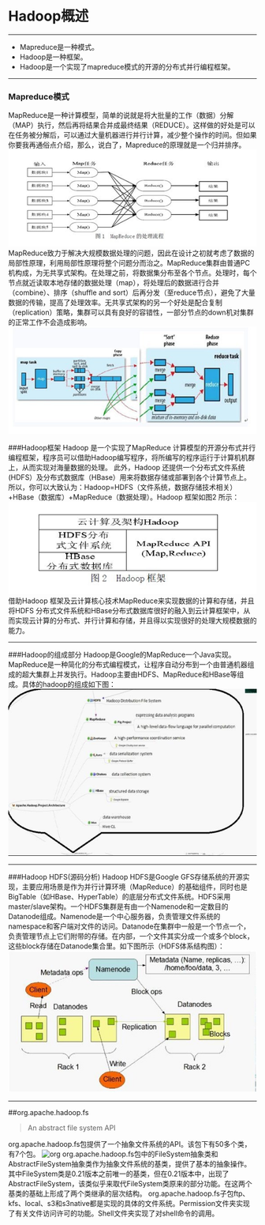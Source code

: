 # Hadoop概述


---

- Mapreduce是一种模式。
- Hadoop是一种框架。
- Hadoop是一个实现了mapreduce模式的开源的分布式并行编程框架。

---

### Mapreduce模式
MapReduce是一种计算模型，简单的说就是将大批量的工作（数据）分解（MAP）执行，然后再将结果合并成最终结果（REDUCE）。这样做的好处是可以在任务被分解后，可以通过大量机器进行并行计算，减少整个操作的时间。但如果你要我再通俗点介绍，那么，说白了，Mapreduce的原理就是一个归并排序。
![MapReduce](https://github.com/julycoding/The-Art-Of-Programming-By-July/raw/master/ebook/images/8/8.2/8.2.1.gif)
MapReduce致力于解决大规模数据处理的问题，因此在设计之初就考虑了数据的局部性原理，利用局部性原理将整个问题分而治之。MapReduce集群由普通PC机构成，为无共享式架构。在处理之前，将数据集分布至各个节点。处理时，每个节点就近读取本地存储的数据处理（map），将处理后的数据进行合并（combine）、排序（shuffle and sort）后再分发（至reduce节点），避免了大量数据的传输，提高了处理效率。无共享式架构的另一个好处是配合复制（replication）策略，集群可以具有良好的容错性，一部分节点的down机对集群的正常工作不会造成影响。
![Sort](https://github.com/julycoding/The-Art-Of-Programming-By-July/raw/master/ebook/images/8/8.2/8.2.3.gif)

###Hadoop框架
Hadoop 是一个实现了MapReduce 计算模型的开源分布式并行编程框架，程序员可以借助Hadoop编写程序，将所编写的程序运行于计算机机群上，从而实现对海量数据的处理。
此外，Hadoop 还提供一个分布式文件系统(HDFS）及分布式数据库（HBase）用来将数据存储或部署到各个计算节点上。所以，你可以大致认为：Hadoop=HDFS（文件系统，数据存储技术相关）+HBase（数据库）+MapReduce（数据处理）。Hadoop 框架如图2 所示：
![hadoop](https://github.com/julycoding/The-Art-Of-Programming-By-July/raw/master/ebook/images/8/8.2/8.2.4.gif)
借助Hadoop 框架及云计算核心技术MapReduce来实现数据的计算和存储，并且将HDFS 分布式文件系统和HBase分布式数据库很好的融入到云计算框架中，从而实现云计算的分布式、并行计算和存储，并且得以实现很好的处理大规模数据的能力。

---

###Hadoop的组成部分
Hadoop是Google的MapReduce一个Java实现。MapReduce是一种简化的分布式编程模式，让程序自动分布到一个由普通机器组成的超大集群上并发执行。Hadoop主要由HDFS、MapReduce和HBase等组成。具体的hadoop的组成如下图：
![chengfen](https://github.com/julycoding/The-Art-Of-Programming-By-July/raw/master/ebook/images/8/8.2/8.2.5.gif)

---

###Hadoop HDFS(源码分析)
Hadoop HDFS是Google GFS存储系统的开源实现，主要应用场景是作为并行计算环境（MapReduce）的基础组件，同时也是BigTable（如HBase、HyperTable）的底层分布式文件系统。HDFS采用master/slave架构。一个HDFS集群是有由一个Namenode和一定数目的Datanode组成。Namenode是一个中心服务器，负责管理文件系统的namespace和客户端对文件的访问。Datanode在集群中一般是一个节点一个，负责管理节点上它们附带的存储。在内部，一个文件其实分成一个或多个block，这些block存储在Datanode集合里。如下图所示（HDFS体系结构图）：
![HDFS](https://github.com/julycoding/The-Art-Of-Programming-By-July/raw/master/ebook/images/8/8.2/8.2.6.gif)

---

##org.apache.hadoop.fs
> An abstract file system API

org.apache.hadoop.fs包提供了一个抽象文件系统的API。该包下有50多个类，有7个包。
![org](http://d.hiphotos.bdimg.com/album/s%3D1100%3Bq%3D90/sign=2f31d02aa6c27d1ea1263fc52be5961f/242dd42a2834349bf8350c0bcbea15ce36d3be09.jpg)
org.apache.hadoop.fs包中的FileSystem抽象类和AbstractFileSystem抽象类作为抽象文件系统的基类，提供了基本的抽象操作。其中FileSystem类是0.21版本之前唯一的基类，但在0.21版本中，出现了AbstractFileSystem，该类似乎来取代FileSystem类原来的部分功能。在这两个基类的基础上形成了两个类继承的层次结构。
org.apache.hadoop.fs子包ftp、kfs、local、s3和s3native都是实现的具体的文件系统。Permission文件夹实现了有关文件访问许可的功能。Shell文件夹实现了对shell命令的调用。
